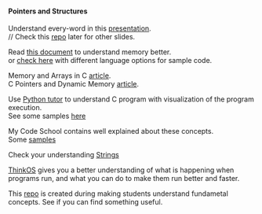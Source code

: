 #### Pointers and Structures  
  
Understand every-word in this [presentation](https://github.com/aymm-io/FOC/raw/master/Lecture%201.pdf).  
// Check this [repo](https://github.com/aymm-io/FOC) later for other slides.  
  
Read [this document](https://github.com/rohinibarla/dev/raw/master/docs/DataStructures.pdf) to understand memory better.  
or [check here](https://www.interviewcake.com/article/c/data-structures-coding-interview) with different language options for sample code.  
  
Memory and Arrays in C [article](http://theocacao.com/document.page/231).  
C Pointers and Dynamic Memory [article](http://theocacao.com/document.page/234).  
  
Use [Python tutor](http://www.pythontutor.com/c.html#mode=edit) to understand C program with visualization of the program execution.  
See some samples [here](https://github.com/rohinibarla/dev/blob/master/explore_strings.md)  
  
My Code School contains well explained about these concepts.  
Some [samples](https://github.com/rohinibarla/dev/blob/master/video_resources.md)  
  
Check your understanding [Strings](https://github.com/rohinibarla/dev/blob/master/papers/programming_paper_01_strings.pdf)  
  
[ThinkOS](http://greenteapress.com/thinkos/thinkos.pdf) gives you a better understanding of what is happening when programs run, and what you can do to make them run better and faster.  
  
This [repo](https://github.com/rohinibarla/dev) is created during making students understand fundametal concepts. See if you can find something useful.  
